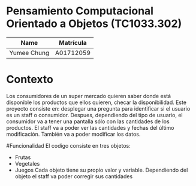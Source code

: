 # Pensamiento Computacional Orientado a Objetos (TC1033.302)
| Name | Matrícula |
| :---: | :---:|
| Yumee Chung | A01712059 |

# Contexto
Los consumidores de un super mercado quieren saber donde está disponible los productos que ellos quieren, checar la disponibilidad. Este proyecto consiste en: desplegar una pregunta para identificar si el usuario es un staff o consumidor. Despues, dependiendo del tipo de usuario, el consumidor va a tener una pantalla sólo con las cantidades de los productos. El staff va a poder ver las cantidades y fechas del último modificación. También va a poder modificar los datos. 

#Funcionalidad
El codigo consiste en tres objetos:
- Frutas
- Vegetales
- Juegos
Cada objeto tiene su propio valor y variable. Dependiendo del objeto el staff va poder corregir sus cantidades
